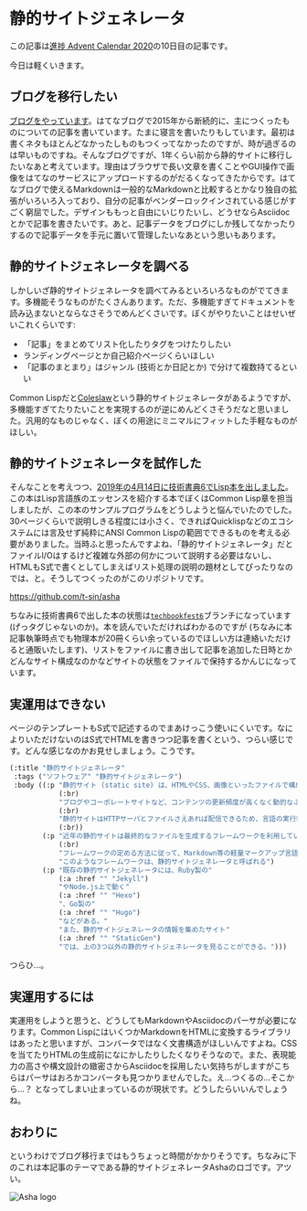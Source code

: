 # 静的サイトジェネレータ

この記事は[進捗 Advent Calendar 2020](https://github.com/t-sin/shinchoku-advent-calendar-2020)の10日目の記事です。

今日は軽くいきます。

## ブログを移行したい

[ブログをやっています](http://octahedron.hatenablog.jp)。はてなブログで2015年から断続的に、主につくったものについての記事を書いています。たまに寝言を書いたりもしています。最初は書くネタもほとんどなかったしものもつくってなかったのですが、時が過ぎるのは早いものですね。そんなブログですが、1年くらい前から静的サイトに移行したいなあと考えています。理由はブラウザで長い文章を書くことやGUI操作で画像をはてなのサービスにアップロードするのがだるくなってきたからです。はてなブログで使えるMarkdownは一般的なMarkdownと比較するとかなり独自の拡張がいろいろ入っており、自分の記事がベンダーロックインされている感じがすごく窮屈でした。デザインももっと自由にいじりたいし、どうせならAsciidocとかで記事を書きたいです。あと、記事データをブログにしか残してなかったりするので記事データを手元に置いて管理したいなあという思いもあります。

## 静的サイトジェネレータを調べる

しかしいざ静的サイトジェネレータを調べてみるといろいろなものがでてきます。多機能そうなものがたくさんあります。ただ、多機能すぎてドキュメントを読み込まないとならなさそうでめんどくさいです。ぼくがやりたいことはせいぜいこれくらいです:

- 「記事」をまとめてリスト化したりタグをつけたりしたい
- ランディングページとか自己紹介ページくらいほしい
- 「記事のまとまり」はジャンル (技術とか日記とか) で分けて複数持てるといい

Common Lispだと[Coleslaw](https://github.com/coleslaw-org/coleslaw)という静的サイトジェネレータがあるようですが、多機能すぎてたりたいことを実現するのが逆にめんどくさそうだなと思いました。汎用的なものじゃなく、ぼくの用途にミニマルにフィットした手軽なものがほしい。

## 静的サイトジェネレータを試作した

そんなことを考えつつ、[2019年の4月14日に技術書典6でLisp本を出しました](https://techbookfest.org/event/tbf06/circle/44710001)。この本はLisp言語族のエッセンスを紹介する本でぼくはCommon Lisp章を担当しましたが、この本のサンプルプログラムをどうしようと悩んでいたのでした。30ページくらいで説明しきる程度には小さく、できればQuicklispなどのエコシステムには言及せず純粋にANSI Common Lispの範囲でできるものを考える必要がありました。当時ふと思ったんですよね、「静的サイトジェネレータ」だとファイルI/Oはするけど複雑な外部の何かについて説明する必要はないし、HTMLもS式で書くとしてしまえばリスト処理の説明の題材としてぴったりなのでは、と。そうしてつくったのがこのリポジトリです。

https://github.com/t-sin/asha

ちなみに技術書典6で出した本の状態は[`techbookfest6`](https://github.com/t-sin/asha/tree/techbookfest6)ブランチになっています (げっタグじゃないのか)。本を読んでいただければわかるのですが (ちなみに本記事執筆時点でも物理本が20冊くらい余っているのでほしい方は連絡いただけると通販いたします)、リストをファイルに書き出して記事を追加した日時とかどんなサイト構成なのかなどサイトの状態をファイルで保持するかんじになっています。

## 実運用はできない

ページのテンプレートもS式で記述するのでまあけっこう使いにくいです。なによりいただけないのはS式でHTMLを書きつつ記事を書くという、つらい感じです。どんな感じなのかお見せしましょう。こうです。

```lisp
(:title "静的サイトジェネレータ"
 :tags ("ソフトウェア" "静的サイトジェネレータ")
 :body ((:p "静的サイト (static site) は、HTMLやCSS、画像といったファイルで構成されたページをHTTPサーバによって単に配信しているウェブサイトのことだ。"
            (:br)
            "ブログやコーポレートサイトなど、コンテンツの更新頻度が高くなく動的なふるまいが必要ないウェブサイトで利用されている。"
            (:br)
            "静的サイトはHTTPサーバとファイルさえあれば配信できるため、言語の実行環境やデータベースソフトウェアを用意する必要のある動的サイトに比べて構築の手間が少ない。"
            (:br))
        (:p "近年の静的サイトは最終的なファイルを生成するフレームワークを利用していることが多い。"
            (:br)
            "フレームワークの定める方法に従って、Markdown等の軽量マークアップ言語を用いてコンテンツを用意し、管理コマンドを用いてページの追加やアップロードするファイルの生成を行う。"
            "このようなフレームワークは、静的サイトジェネレータと呼ばれる")
        (:p "既存の静的サイトジェネレータには、Ruby製の"
            (:a :href "" "Jekyll")
            "やNode.js上で動く"
            (:a :href "" "Hexo")
            "、Go製の"
            (:a :href "" "Hugo")
            "などがある。"
            "また、静的サイトジェネレータの情報を集めたサイト"
            (:a :href "" "StaticGen")
            "では、上の3つ以外の静的サイトジェネレータを見ることができる。")))
```

つらひ…。

## 実運用するには

実運用をしようと思うと、どうしてもMarkdownやAsciidocのパーサが必要になります。Common LispにはいくつかMarkdownをHTMLに変換するライブラリはあったと思いますが、コンバータではなく文書構造がほしいんですよね。CSSを当てたりHTMLの生成前になにかしたりしたくなりそうなので。また、表現能力の高さや構文設計の緻密さからAsciidocを採用したい気持ちがしますがこちらはパーサはおろかコンバータも見つかりませんでした。え…つくるの…そこから…？ となってしまい止まっているのが現状です。どうしたらいいんでしょうね。

## おわりに

というわけでブログ移行まではもうちょっと時間がかかりそうです。ちなみに下のこれは本記事のテーマである静的サイトジェネレータAshaのロゴです。アツい。

![Asha logo](https://raw.githubusercontent.com/t-sin/asha/master/asha.gif)
